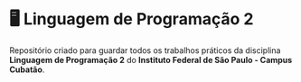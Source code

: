 # 🖥️ Linguagem de Programação 2  

Repositório criado para guardar todos os trabalhos práticos da disciplina **Linguagem de Programação 2** do **Instituto Federal de São Paulo - Campus Cubatão**.  




